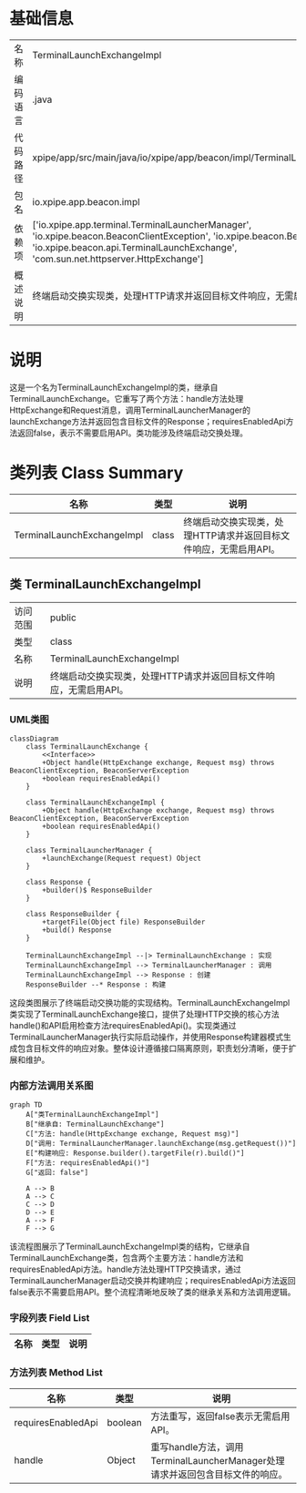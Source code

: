 # 基础信息

|      |      |
|------|------|
| 名称 | TerminalLaunchExchangeImpl |
| 编码语言 | .java |
| 代码路径 | xpipe/app/src/main/java/io/xpipe/app/beacon/impl/TerminalLaunchExchangeImpl.java |
| 包名 | io.xpipe.app.beacon.impl |
| 依赖项 | ['io.xpipe.app.terminal.TerminalLauncherManager', 'io.xpipe.beacon.BeaconClientException', 'io.xpipe.beacon.BeaconServerException', 'io.xpipe.beacon.api.TerminalLaunchExchange', 'com.sun.net.httpserver.HttpExchange'] |
| 概述说明 | 终端启动交换实现类，处理HTTP请求并返回目标文件响应，无需启用API。 |

# 说明

这是一个名为TerminalLaunchExchangeImpl的类，继承自TerminalLaunchExchange。它重写了两个方法：handle方法处理HttpExchange和Request消息，调用TerminalLauncherManager的launchExchange方法并返回包含目标文件的Response；requiresEnabledApi方法返回false，表示不需要启用API。类功能涉及终端启动交换处理。

# 类列表 Class Summary

| 名称   | 类型  | 说明 |
|-------|------|-------------|
| TerminalLaunchExchangeImpl | class | 终端启动交换实现类，处理HTTP请求并返回目标文件响应，无需启用API。 |



## 类 TerminalLaunchExchangeImpl

|      |      |
|------|------|
| 访问范围 | public |
| 类型 | class |
| 名称 | TerminalLaunchExchangeImpl |
| 说明 | 终端启动交换实现类，处理HTTP请求并返回目标文件响应，无需启用API。 |


### UML类图

```mermaid
classDiagram
    class TerminalLaunchExchange {
        <<Interface>>
        +Object handle(HttpExchange exchange, Request msg) throws BeaconClientException, BeaconServerException
        +boolean requiresEnabledApi()
    }

    class TerminalLaunchExchangeImpl {
        +Object handle(HttpExchange exchange, Request msg) throws BeaconClientException, BeaconServerException
        +boolean requiresEnabledApi()
    }

    class TerminalLauncherManager {
        +launchExchange(Request request) Object
    }

    class Response {
        +builder()$ ResponseBuilder
    }

    class ResponseBuilder {
        +targetFile(Object file) ResponseBuilder
        +build() Response
    }

    TerminalLaunchExchangeImpl --|> TerminalLaunchExchange : 实现
    TerminalLaunchExchangeImpl --> TerminalLauncherManager : 调用
    TerminalLaunchExchangeImpl --> Response : 创建
    ResponseBuilder --* Response : 构建
```

这段类图展示了终端启动交换功能的实现结构。TerminalLaunchExchangeImpl类实现了TerminalLaunchExchange接口，提供了处理HTTP交换的核心方法handle()和API启用检查方法requiresEnabledApi()。实现类通过TerminalLauncherManager执行实际启动操作，并使用Response构建器模式生成包含目标文件的响应对象。整体设计遵循接口隔离原则，职责划分清晰，便于扩展和维护。


### 内部方法调用关系图

```mermaid
graph TD
    A["类TerminalLaunchExchangeImpl"]
    B["继承自: TerminalLaunchExchange"]
    C["方法: handle(HttpExchange exchange, Request msg)"]
    D["调用: TerminalLauncherManager.launchExchange(msg.getRequest())"]
    E["构建响应: Response.builder().targetFile(r).build()"]
    F["方法: requiresEnabledApi()"]
    G["返回: false"]

    A --> B
    A --> C
    C --> D
    D --> E
    A --> F
    F --> G
```

该流程图展示了TerminalLaunchExchangeImpl类的结构，它继承自TerminalLaunchExchange类，包含两个主要方法：handle方法和requiresEnabledApi方法。handle方法处理HTTP交换请求，通过TerminalLauncherManager启动交换并构建响应；requiresEnabledApi方法返回false表示不需要启用API。整个流程清晰地反映了类的继承关系和方法调用逻辑。

### 字段列表 Field List

| 名称  | 类型  | 说明 |
|-------|-------|------|

### 方法列表 Method List

| 名称  | 类型  | 说明 |
|-------|-------|------|
| requiresEnabledApi | boolean | 方法重写，返回false表示无需启用API。 |
| handle | Object | 重写handle方法，调用TerminalLauncherManager处理请求并返回包含目标文件的响应。 |




